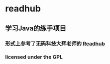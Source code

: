 # readhub
## 学习Java的练手项目

### 形式上参考了无码科技大辉老师的 **[Readhub](https://readhub.me/)**
### licensed under the GPL
